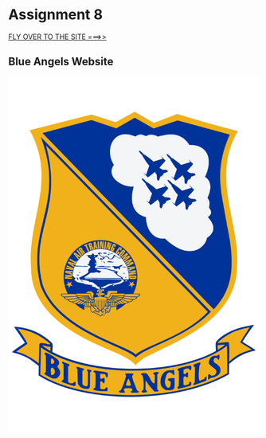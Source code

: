 # Assignment 8
[FLY OVER TO THE SITE ===>>](https://bridgerfiore.github.io/MART341-WebDesign/Assignment_8/)
## Blue Angels Website
![Blue Angel Insignia](./Images/800px-Blue_Angels_Insignia.svg.png)